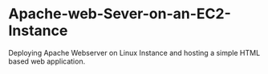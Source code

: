 # Apache-web-Sever-on-an-EC2-Instance
Deploying Apache Webserver on Linux Instance and hosting a simple HTML based web application.
